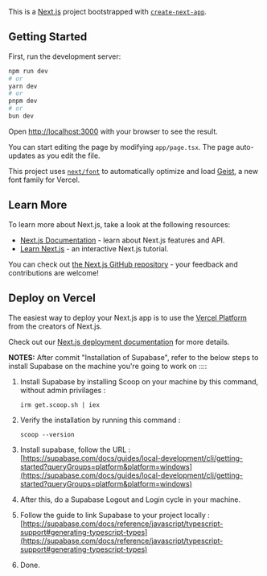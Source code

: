 This is a [Next.js](https://nextjs.org) project bootstrapped with [`create-next-app`](https://nextjs.org/docs/app/api-reference/cli/create-next-app).

## Getting Started

First, run the development server:

```bash
npm run dev
# or
yarn dev
# or
pnpm dev
# or
bun dev
```

Open [http://localhost:3000](http://localhost:3000) with your browser to see the result.

You can start editing the page by modifying `app/page.tsx`. The page auto-updates as you edit the file.

This project uses [`next/font`](https://nextjs.org/docs/app/building-your-application/optimizing/fonts) to automatically optimize and load [Geist](https://vercel.com/font), a new font family for Vercel.

## Learn More

To learn more about Next.js, take a look at the following resources:

- [Next.js Documentation](https://nextjs.org/docs) - learn about Next.js features and API.
- [Learn Next.js](https://nextjs.org/learn) - an interactive Next.js tutorial.

You can check out [the Next.js GitHub repository](https://github.com/vercel/next.js) - your feedback and contributions are welcome!

## Deploy on Vercel

The easiest way to deploy your Next.js app is to use the [Vercel Platform](https://vercel.com/new?utm_medium=default-template&filter=next.js&utm_source=create-next-app&utm_campaign=create-next-app-readme) from the creators of Next.js.

Check out our [Next.js deployment documentation](https://nextjs.org/docs/app/building-your-application/deploying) for more details.


**NOTES:**
After commit "Installation of Supabase", refer to the below steps to install Supabase on the machine you're going to work on ::::

1. Install Supabase by installing Scoop on your machine by this command, without admin privilages : 

    ```console
    irm get.scoop.sh | iex
    ```
2. Verify the installation by running this command : 
    ```console
    scoop --version
    ```

3. Install supabase, follow the URL : 
    [https://supabase.com/docs/guides/local-development/cli/getting-started?queryGroups=platform&platform=windows](https://supabase.com/docs/guides/local-development/cli/getting-started?queryGroups=platform&platform=windows)

4. After this, do a Supabase Logout and Login cycle in your machine.

5. Follow the guide to link Supabase to your project locally : 
    [https://supabase.com/docs/reference/javascript/typescript-support#generating-typescript-types](https://supabase.com/docs/reference/javascript/typescript-support#generating-typescript-types)

6. Done.